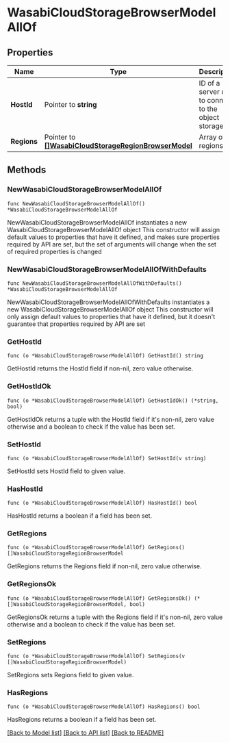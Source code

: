 # WasabiCloudStorageBrowserModelAllOf

## Properties

Name | Type | Description | Notes
------------ | ------------- | ------------- | -------------
**HostId** | Pointer to **string** | ID of a server used to connect to the object storage. | [optional] 
**Regions** | Pointer to [**[]WasabiCloudStorageRegionBrowserModel**](WasabiCloudStorageRegionBrowserModel.md) | Array of regions. | [optional] 

## Methods

### NewWasabiCloudStorageBrowserModelAllOf

`func NewWasabiCloudStorageBrowserModelAllOf() *WasabiCloudStorageBrowserModelAllOf`

NewWasabiCloudStorageBrowserModelAllOf instantiates a new WasabiCloudStorageBrowserModelAllOf object
This constructor will assign default values to properties that have it defined,
and makes sure properties required by API are set, but the set of arguments
will change when the set of required properties is changed

### NewWasabiCloudStorageBrowserModelAllOfWithDefaults

`func NewWasabiCloudStorageBrowserModelAllOfWithDefaults() *WasabiCloudStorageBrowserModelAllOf`

NewWasabiCloudStorageBrowserModelAllOfWithDefaults instantiates a new WasabiCloudStorageBrowserModelAllOf object
This constructor will only assign default values to properties that have it defined,
but it doesn't guarantee that properties required by API are set

### GetHostId

`func (o *WasabiCloudStorageBrowserModelAllOf) GetHostId() string`

GetHostId returns the HostId field if non-nil, zero value otherwise.

### GetHostIdOk

`func (o *WasabiCloudStorageBrowserModelAllOf) GetHostIdOk() (*string, bool)`

GetHostIdOk returns a tuple with the HostId field if it's non-nil, zero value otherwise
and a boolean to check if the value has been set.

### SetHostId

`func (o *WasabiCloudStorageBrowserModelAllOf) SetHostId(v string)`

SetHostId sets HostId field to given value.

### HasHostId

`func (o *WasabiCloudStorageBrowserModelAllOf) HasHostId() bool`

HasHostId returns a boolean if a field has been set.

### GetRegions

`func (o *WasabiCloudStorageBrowserModelAllOf) GetRegions() []WasabiCloudStorageRegionBrowserModel`

GetRegions returns the Regions field if non-nil, zero value otherwise.

### GetRegionsOk

`func (o *WasabiCloudStorageBrowserModelAllOf) GetRegionsOk() (*[]WasabiCloudStorageRegionBrowserModel, bool)`

GetRegionsOk returns a tuple with the Regions field if it's non-nil, zero value otherwise
and a boolean to check if the value has been set.

### SetRegions

`func (o *WasabiCloudStorageBrowserModelAllOf) SetRegions(v []WasabiCloudStorageRegionBrowserModel)`

SetRegions sets Regions field to given value.

### HasRegions

`func (o *WasabiCloudStorageBrowserModelAllOf) HasRegions() bool`

HasRegions returns a boolean if a field has been set.


[[Back to Model list]](../README.md#documentation-for-models) [[Back to API list]](../README.md#documentation-for-api-endpoints) [[Back to README]](../README.md)


